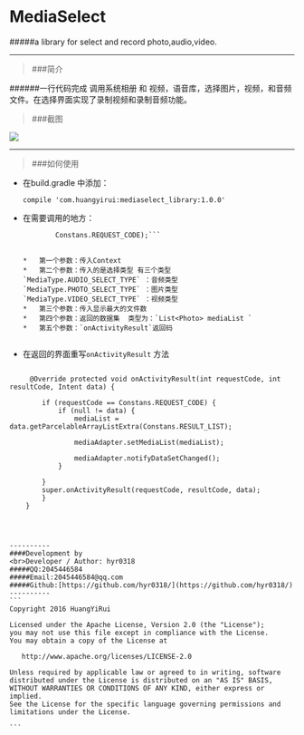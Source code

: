# MediaSelect
#####a library for select and record photo,audio,video.


----------

> ###简介

######一行代码完成 调用系统相册 和 视频，语音库，选择图片，视频，和音频文件。在选择界面实现了录制视频和录制音频功能。


> ###截图


![](https://github.com/hyr0318/MediaSelect/blob/master/gif/gif.gif)

----------
> ###如何使用

*	在build.gradle 中添加：


    `compile 'com.huangyirui:mediaselect_library:1.0.0'`


*	在需要调用的地方：


	```  MediaSelectActivity.openActivity(this, MediaType.PHOTO_SELECT_TYPE, 1000, mediaList,
            Constans.REQUEST_CODE);``` 


	*	第一个参数：传入Context
	*	第二个参数：传入的是选择类型 有三个类型  `MediaType.AUDIO_SELECT_TYPE` ：音频类型 `MediaType.PHOTO_SELECT_TYPE` ：图片类型 `MediaType.VIDEO_SELECT_TYPE` ：视频类型
	*	第三个参数：传入显示最大的文件数
	*	第四个参数：返回的数据集  类型为：`List<Photo> mediaList `
	*	第五个参数：`onActivityResult`返回码 


*	在返回的界面重写`onActivityResult` 方法


~~~   

	 @Override protected void onActivityResult(int requestCode, int resultCode, Intent data) {

        if (requestCode == Constans.REQUEST_CODE) {
            if (null != data) {
                mediaList =  data.getParcelableArrayListExtra(Constans.RESULT_LIST);

                mediaAdapter.setMediaList(mediaList);

                mediaAdapter.notifyDataSetChanged();
            }

        }
        super.onActivityResult(requestCode, resultCode, data);
    	}
	}




----------
####Development by
<br>Developer / Author: hyr0318
#####QQ:2045446584
#####Email:2045446584@qq.com
#####Github:[https://github.com/hyr0318/](https://github.com/hyr0318/)
----------
``` 
Copyright 2016 HuangYiRui

Licensed under the Apache License, Version 2.0 (the "License");
you may not use this file except in compliance with the License.
You may obtain a copy of the License at

   http://www.apache.org/licenses/LICENSE-2.0

Unless required by applicable law or agreed to in writing, software
distributed under the License is distributed on an "AS IS" BASIS,
WITHOUT WARRANTIES OR CONDITIONS OF ANY KIND, either express or implied.
See the License for the specific language governing permissions and
limitations under the License.
	
```